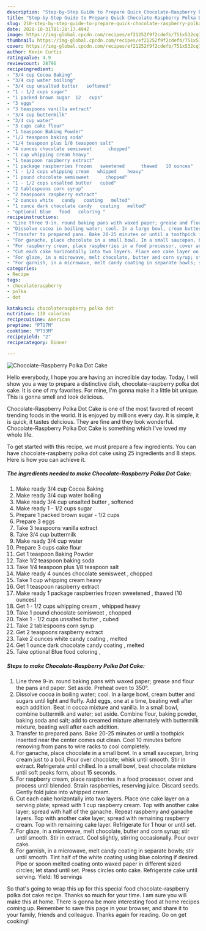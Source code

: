 ```yaml
---
description: "Step-by-Step Guide to Prepare Quick Chocolate-Raspberry Polka Dot Cake"
title: "Step-by-Step Guide to Prepare Quick Chocolate-Raspberry Polka Dot Cake"
slug: 210-step-by-step-guide-to-prepare-quick-chocolate-raspberry-polka-dot-cake
date: 2020-10-31T01:28:17.494Z
image: https://img-global.cpcdn.com/recipes/ef21252f9f2cdefb/751x532cq70/chocolate-raspberry-polka-dot-cake-recipe-main-photo.jpg
thumbnail: https://img-global.cpcdn.com/recipes/ef21252f9f2cdefb/751x532cq70/chocolate-raspberry-polka-dot-cake-recipe-main-photo.jpg
cover: https://img-global.cpcdn.com/recipes/ef21252f9f2cdefb/751x532cq70/chocolate-raspberry-polka-dot-cake-recipe-main-photo.jpg
author: Kevin Curtis
ratingvalue: 4.9
reviewcount: 28796
recipeingredient:
- "3/4 cup Cocoa Baking"
- "3/4 cup water boiling"
- "3/4 cup unsalted butter   softened"
- "1 - 1/2 cups sugar"
- "1 packed brown sugar  12   cups"
- "3 eggs"
- "3 teaspoons vanilla extract"
- "3/4 cup buttermilk"
- "3/4 cup water"
- "3 cups cake flour"
- "1 teaspoon Baking Powder"
- "1/2 teaspoon baking soda"
- "1/4 teaspoon plus 1/8 teaspoon salt"
- "4 ounces chocolate semisweet      chopped"
- "1 cup whipping cream heavy"
- "1 teaspoon raspberry extract"
- "1 package raspberries frozen   sweetened      thawed   10 ounces"
- "1 - 1/2 cups whipping cream   whipped    heavy"
- "1 pound chocolate semisweet      chopped"
- "1 - 1/2 cups unsalted butter   cubed"
- "2 tablespoons corn syrup"
- "2 teaspoons raspberry extract"
- "2 ounces white   candy   coating   melted"
- "1 ounce dark chocolate candy   coating   melted"
- "optional Blue   food   coloring "
recipeinstructions:
- "Line three 9-in. round baking pans with waxed paper; grease and flour the pans and paper. Set aside. Preheat oven to 350°."
- "Dissolve cocoa in boiling water; cool. In a large bowl, cream butter and sugars until light and fluffy. Add eggs, one at a time, beating well after each addition. Beat in cocoa mixture and vanilla. In a small bowl, combine buttermilk and water; set aside. Combine flour, baking powder, baking soda and salt; add to creamed mixture alternately with buttermilk mixture, beating well after each addition."
- "Transfer to prepared pans. Bake 20-25 minutes or until a toothpick inserted near the center comes out clean. Cool 10 minutes before removing from pans to wire racks to cool completely."
- "For ganache, place chocolate in a small bowl. In a small saucepan, bring cream just to a boil. Pour over chocolate; whisk until smooth. Stir in extract. Refrigerate until chilled. In a small bowl, beat chocolate mixture until soft peaks form, about 15 seconds."
- "For raspberry cream, place raspberries in a food processor, cover and process until blended. Strain raspberries, reserving juice. Discard seeds. Gently fold juice into whipped cream."
- "Cut each cake horizontally into two layers. Place one cake layer on a serving plate; spread with 1 cup raspberry cream. Top with another cake layer; spread with half of the ganache. Repeat raspberry and ganache layers. Top with another cake layer; spread with remaining raspberry cream. Top with remaining cake layer. Refrigerate for 1 hour or until set."
- "For glaze, in a microwave, melt chocolate, butter and corn syrup; stir until smooth. Stir in extract. Cool slightly, stirring occasionally. Pour over cake."
- "For garnish, in a microwave, melt candy coating in separate bowls; stir until smooth. Tint half of the white coating using blue coloring if desired. Pipe or spoon melted coating onto waxed paper in different sized circles; let stand until set. Press circles onto cake. Refrigerate cake until serving. Yield: 16 servings"
categories:
- Recipe
tags:
- chocolateraspberry
- polka
- dot

katakunci: chocolateraspberry polka dot 
nutrition: 130 calories
recipecuisine: American
preptime: "PT17M"
cooktime: "PT33M"
recipeyield: "2"
recipecategory: Dinner

---
```



![Chocolate-Raspberry Polka Dot Cake](https://img-global.cpcdn.com/recipes/ef21252f9f2cdefb/751x532cq70/chocolate-raspberry-polka-dot-cake-recipe-main-photo.jpg)

Hello everybody, I hope you are having an incredible day today. Today, I will show you a way to prepare a distinctive dish, chocolate-raspberry polka dot cake. It is one of my favorites. For mine, I'm gonna make it a little bit unique. This is gonna smell and look delicious.

Chocolate-Raspberry Polka Dot Cake is one of the most favored of recent trending foods in the world. It is enjoyed by millions every day. It is simple, it is quick, it tastes delicious. They are fine and they look wonderful. Chocolate-Raspberry Polka Dot Cake is something which I've loved my whole life.




To get started with this recipe, we must prepare a few ingredients. You can have chocolate-raspberry polka dot cake using 25 ingredients and 8 steps. Here is how you can achieve it.

<!--inarticleads1-->

##### The ingredients needed to make Chocolate-Raspberry Polka Dot Cake:

1. Make ready 3/4 cup Cocoa Baking
1. Make ready 3/4 cup water boiling
1. Make ready 3/4 cup unsalted butter ,  softened
1. Make ready 1 - 1/2 cups sugar
1. Prepare 1 packed brown sugar - 1/2   cups
1. Prepare 3 eggs
1. Take 3 teaspoons vanilla extract
1. Take 3/4 cup buttermilk
1. Make ready 3/4 cup water
1. Prepare 3 cups cake flour
1. Get 1 teaspoon Baking Powder
1. Take 1/2 teaspoon baking soda
1. Take 1/4 teaspoon plus 1/8 teaspoon salt
1. Make ready 4 ounces chocolate semisweet    ,  chopped
1. Take 1 cup whipping cream heavy
1. Get 1 teaspoon raspberry extract
1. Make ready 1 package raspberries frozen   sweetened    ,  thawed   (10 ounces)
1. Get 1 - 1/2 cups whipping cream ,  whipped    heavy
1. Take 1 pound chocolate semisweet    ,  chopped
1. Take 1 - 1/2 cups unsalted butter ,  cubed
1. Take 2 tablespoons corn syrup
1. Get 2 teaspoons raspberry extract
1. Take 2 ounces white   candy   coating ,  melted
1. Get 1 ounce dark chocolate candy   coating ,  melted
1. Take optional Blue   food   coloring ,




<!--inarticleads2-->

##### Steps to make Chocolate-Raspberry Polka Dot Cake:

1. Line three 9-in. round baking pans with waxed paper; grease and flour the pans and paper. Set aside. Preheat oven to 350°.
1. Dissolve cocoa in boiling water; cool. In a large bowl, cream butter and sugars until light and fluffy. Add eggs, one at a time, beating well after each addition. Beat in cocoa mixture and vanilla. In a small bowl, combine buttermilk and water; set aside. Combine flour, baking powder, baking soda and salt; add to creamed mixture alternately with buttermilk mixture, beating well after each addition.
1. Transfer to prepared pans. Bake 20-25 minutes or until a toothpick inserted near the center comes out clean. Cool 10 minutes before removing from pans to wire racks to cool completely.
1. For ganache, place chocolate in a small bowl. In a small saucepan, bring cream just to a boil. Pour over chocolate; whisk until smooth. Stir in extract. Refrigerate until chilled. In a small bowl, beat chocolate mixture until soft peaks form, about 15 seconds.
1. For raspberry cream, place raspberries in a food processor, cover and process until blended. Strain raspberries, reserving juice. Discard seeds. Gently fold juice into whipped cream.
1. Cut each cake horizontally into two layers. Place one cake layer on a serving plate; spread with 1 cup raspberry cream. Top with another cake layer; spread with half of the ganache. Repeat raspberry and ganache layers. Top with another cake layer; spread with remaining raspberry cream. Top with remaining cake layer. Refrigerate for 1 hour or until set.
1. For glaze, in a microwave, melt chocolate, butter and corn syrup; stir until smooth. Stir in extract. Cool slightly, stirring occasionally. Pour over cake.
1. For garnish, in a microwave, melt candy coating in separate bowls; stir until smooth. Tint half of the white coating using blue coloring if desired. Pipe or spoon melted coating onto waxed paper in different sized circles; let stand until set. Press circles onto cake. Refrigerate cake until serving. Yield: 16 servings




So that's going to wrap this up for this special food chocolate-raspberry polka dot cake recipe. Thanks so much for your time. I am sure you will make this at home. There is gonna be more interesting food at home recipes coming up. Remember to save this page in your browser, and share it to your family, friends and colleague. Thanks again for reading. Go on get cooking!
